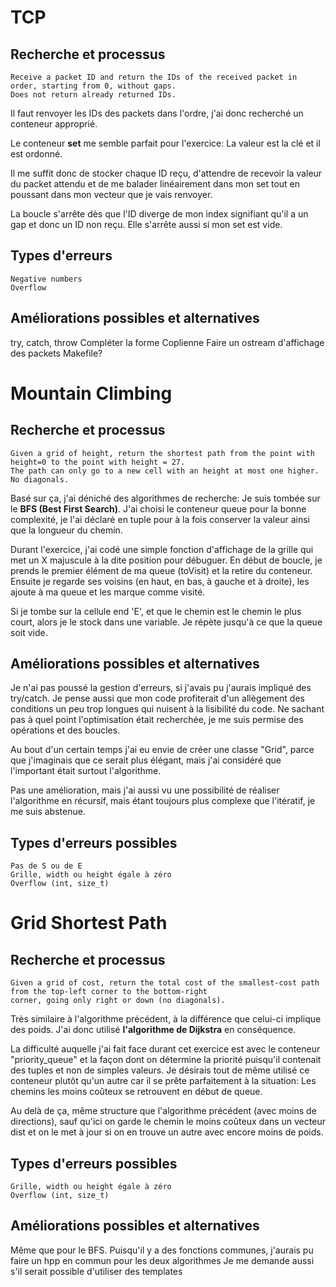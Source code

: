 # TCP
## Recherche et processus
    Receive a packet ID and return the IDs of the received packet in order, starting from 0, without gaps.
    Does not return already returned IDs.

Il faut renvoyer les IDs des packets dans l'ordre, j'ai donc recherché un conteneur approprié.

Le conteneur **set** me semble parfait pour l'exercice: La valeur est la clé et il est ordonné.

Il me suffit donc de stocker chaque ID reçu, d'attendre de recevoir la valeur du packet attendu et de me balader linéairement dans mon set tout en poussant dans mon vecteur que je vais renvoyer.

La boucle s'arrête dès que l'ID diverge de mon index signifiant qu'il a un gap et donc un ID non reçu. Elle s'arrête aussi si mon set est vide.


## Types d'erreurs

    Negative numbers
    Overflow

## Améliorations possibles et alternatives
try, catch, throw
Compléter la forme Coplienne
Faire un ostream d'affichage des packets
Makefile?

# Mountain Climbing

## Recherche et processus
    Given a grid of height, return the shortest path from the point with height=0 to the point with height = 27.
    The path can only go to a new cell with an height at most one higher. No diagonals.

Basé sur ça, j'ai déniché des algorithmes de recherche: Je suis tombée sur le **BFS (Best First Search)**.
J'ai choisi le conteneur queue pour la bonne complexité, je l'ai déclaré en tuple pour à la fois conserver la valeur ainsi que la longueur du chemin.

Durant l'exercice, j'ai codé une simple fonction d'affichage de la grille qui met un X majuscule à la dite position pour débuguer.
En début de boucle, je prends le premier élément de ma queue (toVisit) et la retire du conteneur. Ensuite je regarde ses voisins (en haut, en bas, à gauche et à droite), les ajoute à ma queue et les marque comme visité.

Si je tombe sur la cellule end 'E', et que le chemin est le chemin le plus court, alors je le stock dans une variable.
Je répète jusqu'à ce que la queue soit vide.

## Améliorations possibles et alternatives
Je n'ai pas poussé la gestion d'erreurs, si j'avais pu j'aurais impliqué des try/catch.
Je pense aussi que mon code profiterait d'un allègement des conditions un peu trop longues qui nuisent à la lisibilité du code.
Ne sachant pas à quel point l'optimisation était recherchée, je me suis permise des opérations et des boucles.

Au bout d'un certain temps j'ai eu envie de créer une classe "Grid", parce que j'imaginais que ce serait plus élégant, mais j'ai considéré que l'important était surtout l'algorithme.

Pas une amélioration, mais j'ai aussi vu une possibilité de réaliser l'algorithme en récursif, mais étant toujours plus complexe que l'itératif, je me suis abstenue.

## Types d'erreurs possibles
    Pas de S ou de E
    Grille, width ou height égale à zéro
    Overflow (int, size_t)

# Grid Shortest Path

## Recherche et processus
    Given a grid of cost, return the total cost of the smallest-cost path from the top-left corner to the bottom-right
    corner, going only right or down (no diagonals).
Très similaire à l'algorithme précédent, à la différence que celui-ci implique des poids. J'ai donc utilisé **l'algorithme de Dijkstra** en conséquence.

La difficulté auquelle j'ai fait face durant cet exercice est avec le conteneur "priority_queue" et la façon dont on détermine la priorité puisqu'il contenait des tuples et non de simples valeurs. Je désirais tout de même utilisé ce conteneur plutôt qu'un autre car il se prête parfaitement à la situation: Les chemins les moins coûteux se retrouvent en début de queue.

Au delà de ça, même structure que l'algorithme précédent (avec moins de directions), sauf qu'ici on garde le chemin le moins coûteux dans un vecteur dist et on le met à jour si on en trouve un autre avec encore moins de poids. 

## Types d'erreurs possibles
    Grille, width ou height égale à zéro
    Overflow (int, size_t)

## Améliorations possibles et alternatives
Même que pour le BFS.
Puisqu'il y a des fonctions communes, j'aurais pu faire un hpp en commun pour les deux algorithmes
Je me demande aussi s'il serait possible d'utiliser des templates